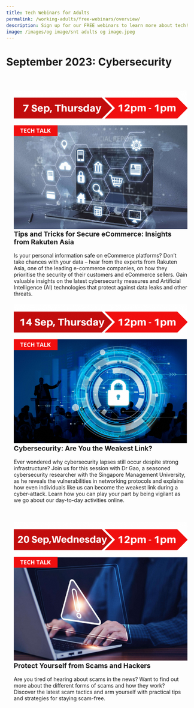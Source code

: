 ```yaml
---
title: Tech Webinars for Adults
permalink: /working-adults/free-webinars/overview/
description: Sign up for our FREE webinars to learn more about tech!
image: /images/og image/snt adults og image.jpeg
---
```

# September 2023: Cybersecurity

<div class="row" style="padding: 20px 0px 10px 0px;">

<div class="col" style="padding: 20px 20px 0px 20px;"><img src="/images/Sep%202023/wa_7sep.png" alt="Tips and Tricks for Secure eCommerce: Insights from Rakuten Asia"><br>

<div class="header" style="font-size:18px"><b>Tips and Tricks for Secure eCommerce: Insights from Rakuten Asia</b></div><br>Is your personal information safe on eCommerce platforms? Don’t take chances with your data – hear from the experts from Rakuten Asia, one of the leading e-commerce companies, on how they prioritise the security of their customers and eCommerce sellers. Gain valuable insights on the latest cybersecurity measures and Artificial Intelligence (AI) technologies that protect against data leaks and other threats.</div>

<div class="col" style="padding: 20px 20px 0px 20px;"><img src="/images/Sep%202023/wa_14sep.png" alt="Cybersecurity: Are You the Weakest Link?"><br>

<div class="header" style="font-size:18px"><b>Cybersecurity: Are You the Weakest Link?</b></div><br>Ever wondered why cybersecurity lapses still occur despite strong infrastructure? Join us for this session with Dr Gao, a seasoned cybersecurity researcher with the Singapore Management University, as he reveals the vulnerabilities in networking protocols and explains how even individuals like us can become the weakest link during a cyber-attack. Learn how you can play your part by being vigilant as we go about our day-to-day activities online.</div>

</div>

<div class="row" style="padding: 20px 0px 10px 0px;">

<div class="col" style="padding: 20px 20px 0px 20px;"><img src="/images/Sep%202023/wa_20sep.png" alt="Protect Yourself from Scams and Hackers"><br>

<div class="header" style="font-size:18px"><b>Protect Yourself from Scams and Hackers</b></div><br>Are you tired of hearing about scams in the news? Want to find out more about the different forms of scams and how they work? Discover the latest scam tactics and arm yourself with practical tips and strategies for staying scam-free.</div>

<div class="col" style="padding: 20px 20px 0px 20px;"></div>

</div>